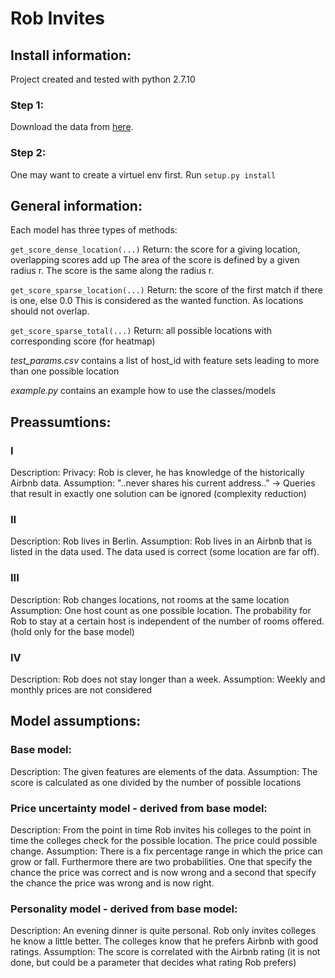 # Rob Invites
## Install information:
Project created and tested with python 2.7.10

### Step 1:
Download the data from [here](https://data.insideairbnb.com/germany/be/berlin/2017-05-08/data/listings.csv.gz).

### Step 2:
One may want to create a virtuel env first.
Run ``` setup.py install ```

## General information:
Each model has three types of methods:

```get_score_dense_location(...)```
Return: the score for a giving location, overlapping scores add up
The area of the score is defined by a given radius r.
The score is the same along the radius r.

```get_score_sparse_location(...)```
Return: the score of the first match if there is one, else 0.0
This is considered as the wanted function. As locations should not overlap.

```get_score_sparse_total(...)```
Return: all possible locations with corresponding score (for heatmap)

*test_params.csv* contains a list of host_id with feature sets leading to more than one possible location

*example.py* contains an example how to use the classes/models


## Preassumtions:
### I
Description: Privacy: Rob is clever, he has knowledge of the historically Airbnb data.
Assumption: "..never shares his current address.." -> Queries that result in exactly one solution can be ignored (complexity reduction)

### II
Description: Rob lives in Berlin.
Assumption: Rob lives in an Airbnb that is listed in the data used. The data used is correct (some location are far off).

### III
Description: Rob changes locations, not rooms at the same location
Assumption: One host count as one possible location. The probability for Rob to stay at a certain host is independent of  the number of rooms offered. (hold only for the base model)

### IV
Description: Rob does not stay longer than a week.
Assumption: Weekly and monthly prices are not considered

## Model assumptions:
### Base model:
Description: The given features are elements of the data.
Assumption: The score is calculated as one divided by the number of possible locations

### Price uncertainty model  - derived from base model:
Description: From the point in time Rob invites his colleges to the point in time the colleges check for the possible location. The price could possible change.
Assumption: There is a fix percentage range in which the price can grow or fall. Furthermore there are two probabilities. One that specify the chance the price was correct and is now wrong and a second that specify the chance the price was wrong  and is now right.

### Personality model - derived from base model:
Description: An evening dinner is quite personal. Rob only invites colleges he know a little better. The colleges know that he prefers Airbnb with good ratings. 
Assumption: The score is correlated with the Airbnb rating (it is not done, but could be a parameter that decides what rating Rob prefers)





